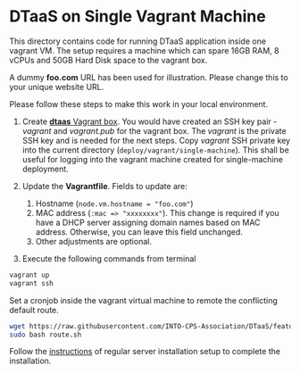 # DTaaS on Single Vagrant Machine

This directory contains code for running DTaaS application inside one
vagrant VM. The setup requires a machine which can spare 16GB RAM,
8 vCPUs and 50GB Hard Disk space to the vagrant box.

A dummy **foo.com** URL has been used for illustration. Please change this to your unique website URL.

Please follow these steps to make this work in your local environment.

1. Create [**dtaas** Vagrant box](../make_boxes/dtaas/README.md).
   You would have created an SSH key pair - _vagrant_ and
   _vagrant.pub_ for the vagrant box.
   The _vagrant_ is the private SSH key and is needed for the next steps.
   Copy _vagrant_ SSH private key into the current directory (`deploy/vagrant/single-machine`).
   This shall be useful for logging into the vagrant machine
   created for single-machine deployment.

1. Update the **Vagrantfile**. Fields to update are:
    1. Hostname (`node.vm.hostname = "foo.com"`)
    1. MAC address (`:mac => "xxxxxxxx"`). This change is required if you have a DHCP server assigning domain names based on MAC address. Otherwise, you can leave this field unchanged.
    1. Other adjustments are optional.
1. Execute the following commands from terminal

```bash
vagrant up
vagrant ssh
```

Set a cronjob inside the vagrant virtual machine to
remote the conflicting default route.

```bash
wget https://raw.githubusercontent.com/INTO-CPS-Association/DTaaS/feature/distributed-demo/deploy/vagrant/route.sh
sudo bash route.sh
```

Follow the [instructions](../../README.md) of regular server
installation setup to complete the installation.
